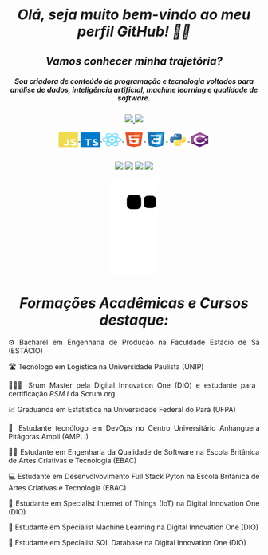 <span align="center">

# *Olá, seja muito bem-vindo ao meu perfil GitHub! 🖐🏻*

## *Vamos conhecer minha trajetória?*

##### Sou criadora de conteúdo de programação e tecnologia voltados para análise de dados, inteligência artificial, machine learning e qualidade de software.


<div align="center">
  <a href="https://github.com/JessicaTeixeiraAraujo">
  <img height="180em" src="https://github-readme-stats.vercel.app/api?username=JessicaTeixeiraAraujo&show_icons=true&theme=dracula&include_all_commits=true&count_private=true"/>
  <img height="180em" src="https://github-readme-stats.vercel.app/api/top-langs/?username=JessicaTeixeiraAraujo&layout=compact&langs_count=7&theme=dracula"/>
</div>
<div style="display: inline_block"><br>
  <img align="center" alt="Rafa-Js" height="30" width="40" src="https://raw.githubusercontent.com/devicons/devicon/master/icons/javascript/javascript-plain.svg">
  <img align="center" alt="Rafa-Ts" height="30" width="40" src="https://raw.githubusercontent.com/devicons/devicon/master/icons/typescript/typescript-plain.svg">
  <img align="center" alt="Rafa-React" height="30" width="40" src="https://raw.githubusercontent.com/devicons/devicon/master/icons/react/react-original.svg">
  <img align="center" alt="Rafa-HTML" height="30" width="40" src="https://raw.githubusercontent.com/devicons/devicon/master/icons/html5/html5-original.svg">
  <img align="center" alt="Rafa-CSS" height="30" width="40" src="https://raw.githubusercontent.com/devicons/devicon/master/icons/css3/css3-original.svg">
  <img align="center" alt="Rafa-Python" height="30" width="40" src="https://raw.githubusercontent.com/devicons/devicon/master/icons/python/python-original.svg">
  <img align="center" alt="Rafa-Csharp" height="30" width="40" src="https://raw.githubusercontent.com/devicons/devicon/master/icons/csharp/csharp-original.svg">
</div>
  
  ##
 
<div> 
   <a href="https://www.instagram.com/jessica_teixeira_araujo/"><img src="https://img.shields.io/badge/-Instagram-%23E4405F?style=for-the-badge&logo=instagram&logoColor=white" target="_blank"></a>
 	<a href="https://twitter.com/jessica_taraujo" target="_blank"><img src="https://img.shields.io/badge/Twitch-9146FF?style=for-the-badge&logo=twitch&logoColor=white" target="_blank"></a>
  <a href = "mailto:jessicateixeiraaraujo@gmail.com"><img src="https://img.shields.io/badge/-Gmail-%23333?style=for-the-badge&logo=gmail&logoColor=white" target="_blank"></a>
  <a href="https://www.linkedin.com/in/jessica-teixeira-araujo-666066156/" target="_blank"><img src="https://img.shields.io/badge/-LinkedIn-%230077B5?style=for-the-badge&logo=linkedin&logoColor=white" target="_blank"></a> 
 
  ![Snake animation](https://github.com/rafaballerini/rafaballerini/blob/output/github-contribution-grid-snake.svg)
 
</div>
  
  </span>
  

<span align="center">
  
# *Formações Acadêmicas e Cursos destaque:*
  
</span>


  
<span align="justify">

⚙  Bacharel em Engenharia de Produção na Faculdade Estácio de Sá (ESTÁCIO)

 🛣 Tecnólogo em Logística na Universidade Paulista (UNIP)

👩🏻‍💼  Srum Master pela Digital Innovation One (DIO) e estudante para certificação *PSM I* da Scrum.org

📈  Graduanda em Estatística na Universidade Federal do Pará (UFPA)

📃  Estudante tecnólogo em DevOps no Centro Universitário Anhanguera Pitágoras Ampli (AMPLI)

👩‍💻  Estudante em Engenharia da Qualidade de Software na Escola Britânica de Artes Criativas e Tecnologia (EBAC)

💻  Estudante em Desenvolvovimento Full Stack Pyton na Escola Britânica de Artes Criativas e Tecnologia (EBAC)

🤖  Estudante em Specialist Internet of Things (IoT) na Digital Innovation One (DIO)

🚀  Estudante em Specialist Machine Learning na Digital Innovation One (DIO) 

🎲  Estudante em Specialist SQL Database na Digital Innovation One (DIO)
  
</span>
